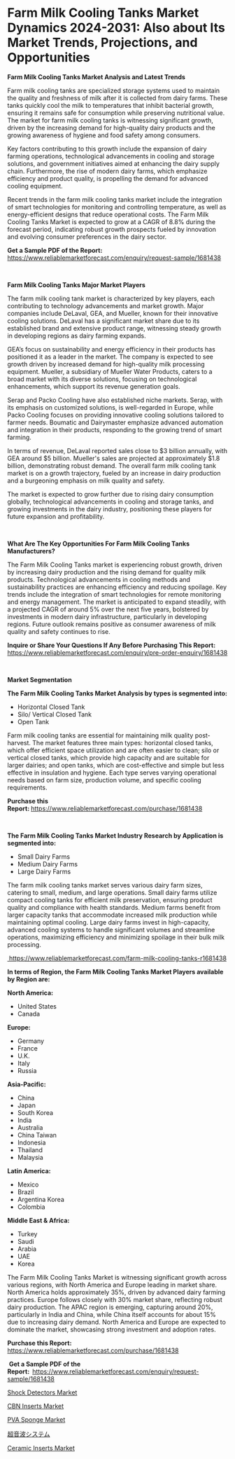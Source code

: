 <p><h1>Farm Milk Cooling Tanks Market Dynamics 2024-2031: Also about Its Market Trends, Projections, and Opportunities</h1></p><p><strong>Farm Milk Cooling Tanks Market Analysis and Latest Trends</strong></p>
<p><p>Farm milk cooling tanks are specialized storage systems used to maintain the quality and freshness of milk after it is collected from dairy farms. These tanks quickly cool the milk to temperatures that inhibit bacterial growth, ensuring it remains safe for consumption while preserving nutritional value. The market for farm milk cooling tanks is witnessing significant growth, driven by the increasing demand for high-quality dairy products and the growing awareness of hygiene and food safety among consumers.</p><p>Key factors contributing to this growth include the expansion of dairy farming operations, technological advancements in cooling and storage solutions, and government initiatives aimed at enhancing the dairy supply chain. Furthermore, the rise of modern dairy farms, which emphasize efficiency and product quality, is propelling the demand for advanced cooling equipment.</p><p>Recent trends in the farm milk cooling tanks market include the integration of smart technologies for monitoring and controlling temperature, as well as energy-efficient designs that reduce operational costs. The Farm Milk Cooling Tanks Market is expected to grow at a CAGR of 8.8% during the forecast period, indicating robust growth prospects fueled by innovation and evolving consumer preferences in the dairy sector.</p></p>
<p><strong>Get a Sample PDF of the Report:&nbsp;</strong> <a href="https://www.reliablemarketforecast.com/enquiry/request-sample/1681438?utm_campaign=1102&utm_medium=2&utm_source=Github&utm_content=ia&utm_term=01102024&utm_id=farm-milk-cooling-tanks">https://www.reliablemarketforecast.com/enquiry/request-sample/1681438</a></p>
<p>&nbsp;</p>
<p><strong>Farm Milk Cooling Tanks Major Market Players</strong></p>
<p><p>The farm milk cooling tank market is characterized by key players, each contributing to technology advancements and market growth. Major companies include DeLaval, GEA, and Mueller, known for their innovative cooling solutions. DeLaval has a significant market share due to its established brand and extensive product range, witnessing steady growth in developing regions as dairy farming expands. </p><p>GEA’s focus on sustainability and energy efficiency in their products has positioned it as a leader in the market. The company is expected to see growth driven by increased demand for high-quality milk processing equipment. Mueller, a subsidiary of Mueller Water Products, caters to a broad market with its diverse solutions, focusing on technological enhancements, which support its revenue generation goals.</p><p>Serap and Packo Cooling have also established niche markets. Serap, with its emphasis on customized solutions, is well-regarded in Europe, while Packo Cooling focuses on providing innovative cooling solutions tailored to farmer needs. Boumatic and Dairymaster emphasize advanced automation and integration in their products, responding to the growing trend of smart farming.</p><p>In terms of revenue, DeLaval reported sales close to $3 billion annually, with GEA around $5 billion. Mueller's sales are projected at approximately $1.8 billion, demonstrating robust demand. The overall farm milk cooling tank market is on a growth trajectory, fueled by an increase in dairy production and a burgeoning emphasis on milk quality and safety.</p><p>The market is expected to grow further due to rising dairy consumption globally, technological advancements in cooling and storage tanks, and growing investments in the dairy industry, positioning these players for future expansion and profitability.</p></p>
<p>&nbsp;</p>
<p><strong>What Are The Key Opportunities For Farm Milk Cooling Tanks Manufacturers?</strong></p>
<p><p>The Farm Milk Cooling Tanks market is experiencing robust growth, driven by increasing dairy production and the rising demand for quality milk products. Technological advancements in cooling methods and sustainability practices are enhancing efficiency and reducing spoilage. Key trends include the integration of smart technologies for remote monitoring and energy management. The market is anticipated to expand steadily, with a projected CAGR of around 5% over the next five years, bolstered by investments in modern dairy infrastructure, particularly in developing regions. Future outlook remains positive as consumer awareness of milk quality and safety continues to rise.</p></p>
<p><strong>Inquire or Share Your Questions If Any Before Purchasing This Report:</strong> <a href="https://www.reliablemarketforecast.com/enquiry/pre-order-enquiry/1681438?utm_campaign=1102&utm_medium=2&utm_source=Github&utm_content=ia&utm_term=01102024&utm_id=farm-milk-cooling-tanks">https://www.reliablemarketforecast.com/enquiry/pre-order-enquiry/1681438</a></p>
<p>&nbsp;</p>
<p><strong>Market Segmentation</strong></p>
<p><strong>The Farm Milk Cooling Tanks Market Analysis by types is segmented into:</strong></p>
<p><ul><li>Horizontal Closed Tank</li><li>Silo/ Vertical Closed Tank</li><li>Open Tank</li></ul></p>
<p><p>Farm milk cooling tanks are essential for maintaining milk quality post-harvest. The market features three main types: horizontal closed tanks, which offer efficient space utilization and are often easier to clean; silo or vertical closed tanks, which provide high capacity and are suitable for larger dairies; and open tanks, which are cost-effective and simple but less effective in insulation and hygiene. Each type serves varying operational needs based on farm size, production volume, and specific cooling requirements.</p></p>
<p><strong>Purchase this Report:&nbsp;</strong><a href="https://www.reliablemarketforecast.com/purchase/1681438?utm_campaign=1102&utm_medium=2&utm_source=Github&utm_content=ia&utm_term=01102024&utm_id=farm-milk-cooling-tanks">https://www.reliablemarketforecast.com/purchase/1681438</a></p>
<p>&nbsp;</p>
<p><strong>The Farm Milk Cooling Tanks Market Industry Research by Application is segmented into:</strong></p>
<p><ul><li>Small Dairy Farms</li><li>Medium Dairy Farms</li><li>Large Dairy Farms</li></ul></p>
<p><p>The farm milk cooling tanks market serves various dairy farm sizes, catering to small, medium, and large operations. Small dairy farms utilize compact cooling tanks for efficient milk preservation, ensuring product quality and compliance with health standards. Medium farms benefit from larger capacity tanks that accommodate increased milk production while maintaining optimal cooling. Large dairy farms invest in high-capacity, advanced cooling systems to handle significant volumes and streamline operations, maximizing efficiency and minimizing spoilage in their bulk milk processing.</p></p>
<p><a href="https://www.reliablemarketforecast.com/farm-milk-cooling-tanks-r1681438?utm_campaign=1102&utm_medium=2&utm_source=Github&utm_content=ia&utm_term=01102024&utm_id=farm-milk-cooling-tanks">&nbsp;https://www.reliablemarketforecast.com/farm-milk-cooling-tanks-r1681438</a></p>
<p><strong>In terms of Region, the Farm Milk Cooling Tanks Market Players available by Region are:</strong></p>
<p>
    <p> <strong> North America: </strong>
        <ul>
            <li>United States</li>
            <li>Canada</li>
        </ul>
        </p> 
    <p> <strong> Europe: </strong>
        <ul>
            <li>Germany</li>
            <li>France</li>
            <li>U.K.</li>
            <li>Italy</li>
            <li>Russia</li>
        </ul>
        </p> 
    <p> <strong> Asia-Pacific: </strong>
        <ul>
            <li>China</li>
            <li>Japan</li>
            <li>South Korea</li>
            <li>India</li>
            <li>Australia</li>
            <li>China Taiwan</li>
            <li>Indonesia</li>
            <li>Thailand</li>
            <li>Malaysia</li>
        </ul>
        </p> 
    <p> <strong> Latin America: </strong>
        <ul>
            <li>Mexico</li>
            <li>Brazil</li>
            <li>Argentina Korea</li>
            <li>Colombia</li>
        </ul>
        </p> 
    <p> <strong> Middle East & Africa: </strong>
        <ul>
            <li>Turkey</li>
            <li>Saudi</li>
            <li>Arabia</li>
            <li>UAE</li>
            <li>Korea</li>
        </ul>
    </p>
    </p>
<p><p>The Farm Milk Cooling Tanks Market is witnessing significant growth across various regions, with North America and Europe leading in market share. North America holds approximately 35%, driven by advanced dairy farming practices. Europe follows closely with 30% market share, reflecting robust dairy production. The APAC region is emerging, capturing around 20%, particularly in India and China, while China itself accounts for about 15% due to increasing dairy demand. North America and Europe are expected to dominate the market, showcasing strong investment and adoption rates.</p></p>
<p><strong>Purchase this Report: </strong><a href="https://www.reliablemarketforecast.com/purchase/1681438?utm_campaign=1102&utm_medium=2&utm_source=Github&utm_content=ia&utm_term=01102024&utm_id=farm-milk-cooling-tanks">https://www.reliablemarketforecast.com/purchase/1681438</a></p>
<p>&nbsp;<strong>Get a Sample PDF of the Report:&nbsp;&nbsp;</strong><a href="https://www.reliablemarketforecast.com/enquiry/request-sample/1681438?utm_campaign=1102&utm_medium=2&utm_source=Github&utm_content=ia&utm_term=01102024&utm_id=farm-milk-cooling-tanks">https://www.reliablemarketforecast.com/enquiry/request-sample/1681438</a></p>
<p><strong></strong></p>
<p><p><a href="https://issuu.com/reportprime-2/docs/shock-detectors-market-size-2030.pp_8091432ecb881a?utm_campaign=1102&utm_medium=2&utm_source=Github&utm_content=ia&utm_term=01102024&utm_id=farm-milk-cooling-tanks">Shock Detectors Market</a></p><p><a href="https://www.linkedin.com/pulse/cbn-inserts-market-outlook-forecast-from-2024-2031-amara-market-0zkpe?utm_campaign=1102&utm_medium=2&utm_source=Github&utm_content=ia&utm_term=01102024&utm_id=farm-milk-cooling-tanks">CBN Inserts Market</a></p><p><a href="https://issuu.com/reportprime-2/docs/pva-sponge-market-size-2030.pptx_624fb03ffdcd01?utm_campaign=1102&utm_medium=2&utm_source=Github&utm_content=ia&utm_term=01102024&utm_id=farm-milk-cooling-tanks">PVA Sponge Market</a></p><p><a href="https://github.com/mohamedbakry57/Market-Research-Report-List-6/blob/main/320899616177.md?utm_campaign=1102&utm_medium=2&utm_source=Github&utm_content=ia&utm_term=01102024&utm_id=farm-milk-cooling-tanks">超音波システム</a></p><p><a href="https://www.linkedin.com/pulse/what-growth-drivers-ceramic-inserts-market-comprehensive-rkale?utm_campaign=1102&utm_medium=2&utm_source=Github&utm_content=ia&utm_term=01102024&utm_id=farm-milk-cooling-tanks">Ceramic Inserts Market</a></p></p>